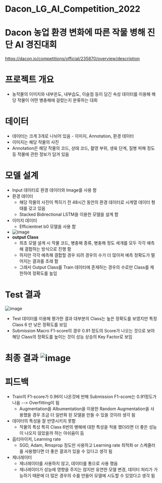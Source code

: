 # Dacon_LG_AI_Competition_2022

# Dacon 농업 환경 변화에 따른 작물 병해 진단 AI 경진대회
https://dacon.io/competitions/official/235870/overview/description

# 프로젝트 개요 
- 농작물의 이미지와 내부온도, 내부습도, 이슬점 등이 담긴 속성 데이터를 이용해 해당 작물이 어떤 병충해에 걸렸는지 분류하는 대회 
# 데이터 
- 데이터는 크게 3개로 나뉘어 있음 - 이미지, Annotation, 환경 데이터 
- 이미지는 해당 작물의 사진 
- Annotation은 해당 작물의 코드, 상태 코드, 촬영 부위, 생육 단계, 질병 피해 정도 등 작물에 관한 정보가 담겨 있음 

# 모델 설계 
- Input 데이터로 환경 데이터와 Image를 사용 함 
- 환경 데이터
  - 해당 작물의 사진이 찍히기 전 48시간 동안의 환경 데이터로 시계열 데이터 형태를 갖고 있음 
  - Stacked Bidirectional LSTM을 이용한 모델을 설계 함 
- 이미지 데이터 
  - Efficientnet b0 모델을 사용 함 
- ![image](https://user-images.githubusercontent.com/92499881/158140201-7e5aba53-f2fc-46b9-9723-b978fc21487d.png)
- **output Class** 
  - 최초 모델 설계 시 작물 코드, 병충해 종류, 병충해 정도 세개를 모두 각각 예측해 결합하는 방식으로 진행 함 
  - 하지만 각각 예측해 결합할 경우 되려 경우의 수가 더 많아져 예측 정확도가 떨어지는 결과를 초래 함 
  - 그래서 Output Class를 Train 데이터에 존재하는 경우의 수로만 Class를 제한하여 정확도를 높임 

# Test 결과 
![image](https://user-images.githubusercontent.com/92499881/158141028-7601875c-3167-47e8-98fa-e7b21187b0c4.png)
- Test 데이터를 이용해 평가한 결과 대부분의 Class는 높은 정확도를 보였지만 특정 Class 6 만 낮은 정확도를 보임 
- Submission Macro F1-score의 경우 0.91 정도의 Score가 나오는 것으로 보아 해당 Class의 정확도를 높이는 것이 성능 상승의 Key Factor로 보임 

# 최종 결과 ![image](https://user-images.githubusercontent.com/92499881/158141892-5b67186e-6d1e-4299-85d9-4132ad8cbad6.png)

# 피드백 
- Train의 F1-score가 0.96이 나온것에 반해 Submission F1-score는 0.91정도가 나옴 --> Overfitting이 됨 
  - Augmentation을 Albumentation을 이용한 Random Augmentation을 사용했을 경우 조금 더 일반화 된 모델을 만들 수 있을 것이라 생각 됨 
- 데이터의 특성을 잘 반영시키지 못함 
  - 작물의 특성 특히 Class 6번의 병해에 대한 특성을 적용 했더라면 더 좋은 성능이 나오지 않았을까 하는 아쉬움이 듬 
- 옵티마이저, Learning rate 
  - SGD, Adam, Rmsprop 정도만 사용하고 Learning rate 최적화 or 스케줄러를 사용했다면 더 좋은 결과가 있을 수 있다고 생각 됨 
- 제너레이터 
  - 제너레이터를 사용하지 않고, 데이터를 통으로 사용 했음 
  - 제너레이터가 성능에 영향을 주지는 않지만 유연한 모델 변경, 데이터 처리가 가능하기 때문에 더 많은 경우의 수를 만들어 모델에 시도할 수 있었다고 생각 됨 
